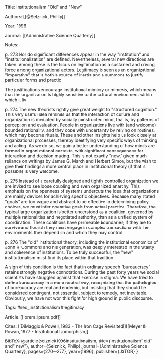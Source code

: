 Title: Institutionalism "Old" and "New"

Authors: [[@Selznick, Phillip]]

Year: 1996

Journal: [[Administrative Science Quarterly]]

Notes:
 
p. 273
Nor do significant differences appear in the way "institution" and "institutionalization" are defined. Nevertheless, several new directions are taken. Among these is the focus on legitimation as a sustained and driving force among organizational actors. Legitimacy is seen as an organizational "imperative" that is both a source of inertia and a summons to justify particular forms and practic

The justifications encourage institutional mimicry or mimesis, which means that the organization is highly sensitive to the cultural environment within which it liv

p. 274
The new theorists rightly give great weight to "structured cognition." This very useful idea reminds us that the interaction of culture and organization is mediated by socially constructed mind, that is, by patterns of perception and evaluation. People in organizations live with (and welcome) bounded rationality, and they cope with uncertainty by relying on routines, which may become rituals. These and other insights help us look closely at organizational processes, thereby identifying very specific ways of thinking and acting. As we do so, we gain a better understanding of how minds are formed in organizational contexts, with significant consequences for interaction and decision making. This is not exactly "new," given much reliance on writings by James G. March and Herbert Simon, but the wish to give their findings a more central place in institutional theory (if that is possible) is very welcome.

p. 275
Instead of a carefully designed and tightly controlled organization we are invited to see loose coupling and even organized anarchy. This emphasis on the openness of systems undercuts the idea that organizations are mainly devices for achieving specific objectives. Because many stated "goals" are too vague and abstract to be effective in determining policy choices, we must infer operative goals from actual practice. Therefore, the typical large organization is better understood as a coalition, governed by multiple rationalities and negotiated authority, than as a unified system of coordination. These coalitions have permeable boundaries; if they are to survive and flourish they must engage in complex transactions with the environments they depend on and which they may control.

p. 276
The "old" institutional theory, including the institutional economics of John R. Commons and his generation, was deeply interested in the vitality and coherence of institutions. To be truly successful, the "new" institutionalism must find its place within that tradition

A sign of this condition is the fact that in ordinary speech "bureaucracy" retains strongly negative connotations. During the past forty years we social scientists have struggled against that exercise in stigma. We have tried to define bureaucracy in a more neutral way, recognizing that the pathologies of bureaucracy are real and endemic, but insisting that they should be considered contingent, not essential, subject to remedy, not inevitable. Obviously, we have not won this fight for high ground in public discourse.

Tags: #neo_institutionalism #legitimacy 

Article: [[lorem_ipsum.pdf]]

Cites: [[DiMaggio & Powell, 1983 - The Iron Cage Revisited]][[Meyer & Rowan, 1977 - Institutional Isomorphism]]

BibTeX: @article{selznick1996institutionalism,
  title={Institutionalism" old" and" new"},
  author={Selznick, Philip},
  journal={Administrative Science Quarterly},
  pages={270--277},
  year={1996},
  publisher={JSTOR}
}